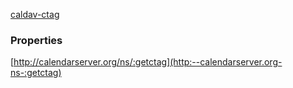 <!-- --- title: caldav-ctag: Calendar Collection Entity Tag (CTag) in CalDAV -->

[caldav-ctag](http://svn.calendarserver.org/repository/calendarserver/CalendarServer/trunk/doc/Extensions/caldav-ctag.txt)

### Properties

[http://calendarserver.org/ns/:getctag](http:--calendarserver.org-ns-:getctag)
